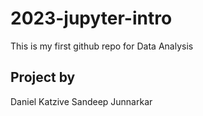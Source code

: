# 2023-jupyter-intro

This is my first github repo for Data Analysis

## Project by
Daniel Katzive
Sandeep Junnarkar
